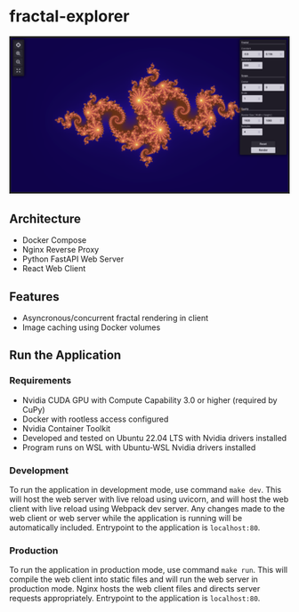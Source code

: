 # fractal-explorer

![demo.png](./assets/demo.png)

## Architecture
- Docker Compose
- Nginx Reverse Proxy
- Python FastAPI Web Server
- React Web Client

## Features
- Asyncronous/concurrent fractal rendering in client
- Image caching using Docker volumes

## Run the Application

### Requirements
- Nvidia CUDA GPU with Compute Capability 3.0 or higher (required by CuPy)
- Docker with rootless access configured
- Nvidia Container Toolkit
- Developed and tested on Ubuntu 22.04 LTS with Nvidia drivers installed
- Program runs on WSL with Ubuntu-WSL Nvidia drivers installed

### Development
To run the application in development mode, use command `make dev`. This will host the web server with live reload using uvicorn, and will host the web client with live reload using Webpack dev server. Any changes made to the web client or web server while the application is running will be automatically included. Entrypoint to the application is `localhost:80`.

### Production
To run the application in production mode, use command `make run`. This will compile the web client into static files and will run the web server in production mode. Nginx hosts the web client files and directs server requests appropriately. Entrypoint to the application is `localhost:80`.

